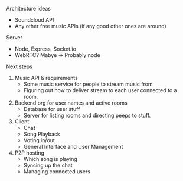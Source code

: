 Architecture ideas

- Soundcloud API
- Any other free music APIs (if any good other ones are around)

Server

- Node, Express, Socket.io
- WebRTC? Mabye
-> Probably node

Next steps

1. Music API & requirements
	- Some music service for people to stream music from
	- Figuring out how to deliver stream to each user connected to a room.
2. Backend org for user names and active rooms
	- Database for user stuff
	- Server for listing rooms and directing peeps to stuff.
3. Client
	- Chat
	- Song Playback
	- Voting in/out
	- General Interface and User Management
4. P2P hosting 
 	- Which song is playing
 	- Syncing up the chat
 	- Managing connected users
